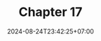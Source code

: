 ---
weight: 2800
title: "Chapter 17"
description: ""
icon: "article"
date: "2024-08-24T23:42:25+07:00"
lastmod: "2024-08-24T23:42:25+07:00"
draft: false
toc: true
---